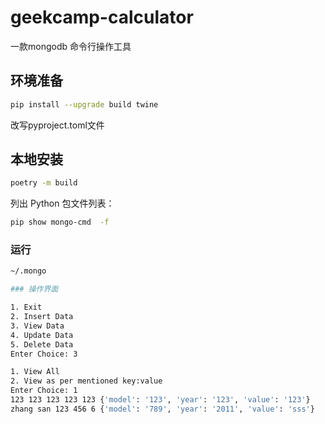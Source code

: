 # geekcamp-calculator
一款mongodb 命令行操作工具

## 环境准备

```bash
pip install --upgrade build twine

```
改写pyproject.toml文件


## 本地安装

```bash
poetry -m build 
```

列出 Python 包文件列表：

```bash
pip show mongo-cmd  -f
```

### 运行

```bash
~/.mongo

### 操作界面

1. Exit
2. Insert Data
3. View Data
4. Update Data
5. Delete Data
Enter Choice: 3 

1. View All
2. View as per mentioned key:value
Enter Choice: 1
123 123 123 123 123 {'model': '123', 'year': '123', 'value': '123'}
zhang san 123 456 6 {'model': '789', 'year': '2011', 'value': 'sss'}

